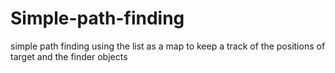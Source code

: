 # Simple-path-finding
simple path finding using the list as a map to keep a track of the positions of target and the finder objects 
